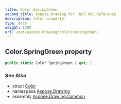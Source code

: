 ```yaml
---
title: Color.SpringGreen
second_title: Aspose.Drawing for .NET API Reference
description: Color property. 
type: docs
weight: 1280
url: /net/aspose.drawing/color/springgreen/
---
```

## Color.SpringGreen property

```csharp
public static Color SpringGreen { get; }
```

### See Also

* struct [Color](../)
* namespace [Aspose.Drawing](../../color/)
* assembly [Aspose.Drawing.Common](../../../)


